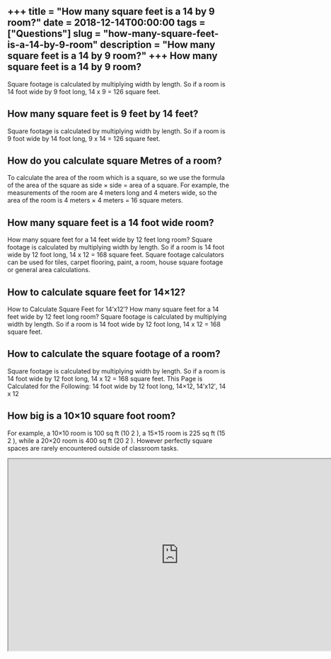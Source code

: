 +++
title = "How many square feet is a 14 by 9 room?"
date = 2018-12-14T00:00:00
tags = ["Questions"]
slug = "how-many-square-feet-is-a-14-by-9-room"
description = "How many square feet is a 14 by 9 room?"
+++
How many square feet is a 14 by 9 room?
---------------------------------------

Square footage is calculated by multiplying width by length. So if a room is 14 foot wide by 9 foot long, 14 x 9 = 126 square feet.

How many square feet is 9 feet by 14 feet?
------------------------------------------

Square footage is calculated by multiplying width by length. So if a room is 9 foot wide by 14 foot long, 9 x 14 = 126 square feet.

How do you calculate square Metres of a room?
---------------------------------------------

To calculate the area of the room which is a square, so we use the formula of the area of the square as side × side = area of a square. For example, the measurements of the room are 4 meters long and 4 meters wide, so the area of the room is 4 meters × 4 meters = 16 square meters.

How many square feet is a 14 foot wide room?
--------------------------------------------

How many square feet for a 14 feet wide by 12 feet long room? Square footage is calculated by multiplying width by length. So if a room is 14 foot wide by 12 foot long, 14 x 12 = 168 square feet. Square footage calculators can be used for tiles, carpet flooring, paint, a room, house square footage or general area calculations.

How to calculate square feet for 14×12?
---------------------------------------

How to Calculate Square Feet for 14’x12′? How many square feet for a 14 feet wide by 12 feet long room? Square footage is calculated by multiplying width by length. So if a room is 14 foot wide by 12 foot long, 14 x 12 = 168 square feet.

How to calculate the square footage of a room?
----------------------------------------------

Square footage is calculated by multiplying width by length. So if a room is 14 foot wide by 12 foot long, 14 x 12 = 168 square feet. This Page is Calculated for the Following: 14 foot wide by 12 foot long, 14×12, 14’x12′, 14 x 12

How big is a 10×10 square foot room?
------------------------------------

For example, a 10×10 room is 100 sq ft (10 2 ), a 15×15 room is 225 sq ft (15 2 ), while a 20×20 room is 400 sq ft (20 2 ). However perfectly square spaces are rarely encountered outside of classroom tasks.

<iframe allow="accelerometer; autoplay; clipboard-write; encrypted-media; gyroscope; picture-in-picture" allowfullscreen="" class="__youtube_prefs__  epyt-is-override  no-lazyload" data-no-lazy="1" data-origheight="433" data-origwidth="770" data-skipgform_ajax_framebjll="" height="433" id="_ytid_86730" loading="lazy" src="https://www.youtube.com/embed/rScECKWquPA?enablejsapi=1&autoplay=0&cc_load_policy=0&cc_lang_pref=&iv_load_policy=1&loop=0&modestbranding=0&rel=1&fs=1&playsinline=0&autohide=2&theme=dark&color=red&controls=1&" title="YouTube player" width="770"></iframe>